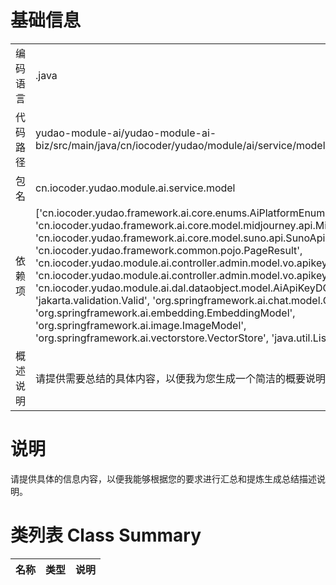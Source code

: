 # 基础信息

|      |      |
|------|------|
| 编码语言 | .java |
| 代码路径 | yudao-module-ai/yudao-module-ai-biz/src/main/java/cn/iocoder/yudao/module/ai/service/model/AiApiKeyService.java |
| 包名 | cn.iocoder.yudao.module.ai.service.model |
| 依赖项 | ['cn.iocoder.yudao.framework.ai.core.enums.AiPlatformEnum', 'cn.iocoder.yudao.framework.ai.core.model.midjourney.api.MidjourneyApi', 'cn.iocoder.yudao.framework.ai.core.model.suno.api.SunoApi', 'cn.iocoder.yudao.framework.common.pojo.PageResult', 'cn.iocoder.yudao.module.ai.controller.admin.model.vo.apikey.AiApiKeyPageReqVO', 'cn.iocoder.yudao.module.ai.controller.admin.model.vo.apikey.AiApiKeySaveReqVO', 'cn.iocoder.yudao.module.ai.dal.dataobject.model.AiApiKeyDO', 'jakarta.validation.Valid', 'org.springframework.ai.chat.model.ChatModel', 'org.springframework.ai.embedding.EmbeddingModel', 'org.springframework.ai.image.ImageModel', 'org.springframework.ai.vectorstore.VectorStore', 'java.util.List'] |
| 概述说明 | 请提供需要总结的具体内容，以便我为您生成一个简洁的概要说明。 |

# 说明

请提供具体的信息内容，以便我能够根据您的要求进行汇总和提炼生成总结描述说明。

# 类列表 Class Summary

| 名称   | 类型  | 说明 |
|-------|------|-------------|




